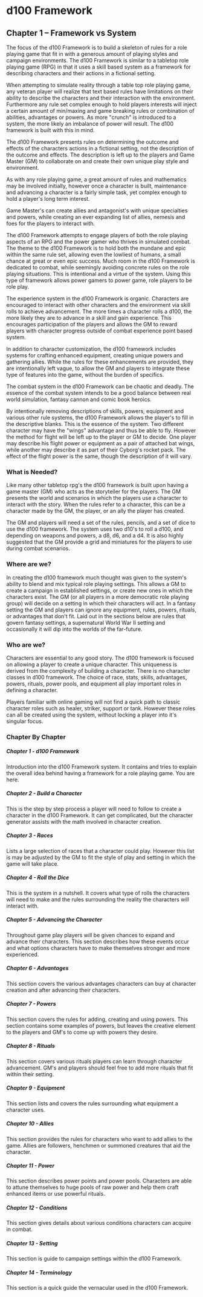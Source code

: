 # d100 Framework



## Chapter 1 – Framework vs System



The focus of the d100 Framework is to build a skeleton of rules for a role playing game that fit in with a generous amount of playing styles and campaign environments. The d100 Framework is similar to a tabletop role playing game (RPG) in that it uses a skill based system as a framework for describing characters and their actions in a fictional setting.   

When attempting to simulate reality through a table top role playing game, any veteran player will realize that text based rules have limitations on their ability to describe the characters and their interaction with the environment.  Furthermore any rule set complex enough to hold players interests will inject a certain amount of min/maxing and game breaking rules or combination of abilities, advantages or powers.  As more "crunch" is introduced to a system, the more likely an imbalance of power will result.  The d100 framework is built with this in mind.

The d100 Framework presents rules on determining the outcome and effects of the characters actions in a fictional setting, not the description of the outcome and effects.  The description is left up to the players and Game Master (GM) to collaborate on and create their own unique play style and environment.  

As with any role playing game, a great amount of rules and mathematics may be involved initially, however once a character is built, maintenance and advancing a character is a fairly simple task, yet complex enough to hold a player's long term interest.  

Game Master's can create allies and antagonist's with unique specialties and powers, while creating an ever expanding list of allies, nemesis and foes for the players to interact with.

The d100 Framework attempts to engage players of both the role playing aspects of an RPG and the power gamer who thrives in simulated combat.  The theme to the d100 Framework is to hold both the mundane and epic within the same rule set, allowing even the lowliest of humans, a small chance at great or even epic success.  Much room in the d100 Framework is dedicated to combat, while seemingly avoiding concrete rules on the role playing situations.  This is intentional and a virtue of the system.  Using this type of framework allows power gamers to power game, role players to be role play.  

The experience system in the d100 Framework is organic.  Characters are encouraged to interact with other characters and the environment via skill rolls to achieve advancement.  The more times a character rolls a d100, the more likely they are to advance in a skill and gain experience.  This encourages participation of the players and allows the GM to reward players with character progress outside of combat experience point based system.

In addition to character customization, the d100 framework includes systems for crafting enhanced equipment, creating unique powers and gathering allies.  While the rules for these enhancements are provided, they are intentionally left vague, to allow the GM and players to integrate these type of features into the game, without the burden of specifics.

The combat system in the d100 Framework can be chaotic and deadly.  The essence of the combat system intends to be a good balance between real world simulation, fantasy cannon and comic book heroics.  

By intentionally removing descriptions of skills, powers, equipment and various other rule systems, the d100 Framework allows the player's to fill in the descriptive blanks.  This is the essence of the system.  Two different character may have the "wings" advantage and thus be able to fly.  However the method for flight will be left up to the player or GM to decide.  One player may describe his flight power or equipment as a pair of attached bat wings, while another may describe it as part of their Cyborg's rocket pack.  The effect of the flight power is the same, though the description of it will vary.



### What is Needed?

Like many other tabletop rpg's the d100 framework is built upon having a game master (GM) who acts as the storyteller for the players.  The GM presents the world and scenarios in which the players use a character to interact with the story.  When the rules refer to a character, this can be a character made by the GM, the player, or an ally the player has created.

The GM and players will need a set of the rules, pencils, and a set of dice to use the d100 framework.  The system uses two d10's to roll a d100, and depending on weapons and powers, a d8, d6, and a d4.  It is also highly suggested that the GM provide a grid and miniatures for the players to use during combat scenarios.



### Where are we?

In creating the d100 framework much thought was given to the system's ability to blend and mix typical role playing settings.  This allows a GM to create a campaign in established settings, or create new ones in which the characters exist.   The GM (or all players in a more democratic role playing group) will decide on a setting in which their characters will act.  In a fantasy setting the GM and players can ignore any equipment, rules, powers, rituals, or advantages that don't fit.  Laid out in the sections below are rules that govern fantasy settings, a supernatural World War II setting and occasionally it will dip into the worlds of the far-future.



### Who are we?

Characters are essential to any good story.  The d100 framework is focused on allowing a player to create a unique character.  This uniqueness is derived from the complexity of building a character.  There is no character classes in d100 framework.  The choice of race, stats, skills, advantages, powers, rituals, power pools, and equipment all play important roles in defining a character.  

Players familiar with online gaming will not find a quick path to classic character roles such as healer, striker, support or tank.  However these roles can all be created using the system, without locking a player into it's singular focus.



### Chapter By Chapter

##### Chapter 1 - d100 Framework 

Introduction into the d100 Framework system.  It contains and tries to explain the overall idea behind having a framework for a role playing game.  You are here.

##### Chapter 2 - Build a Character

This is the step by step process a player will need to follow to create a character in the d100 Framework.  It can get complicated, but the character generator assists with the math involved in character creation.

##### Chapter 3 - Races

Lists a large selection of races that a character could play.  However this list is may be adjusted by the GM to fit the style of play and setting in which the game will take place.

##### Chapter 4 - Roll the Dice

This is the system in a nutshell.  It covers what type of rolls the characters will need to make and the rules surrounding the reality the characters will interact with.

##### Chapter 5 - Advancing the Character

Throughout game play players will be given chances to expand and advance their characters.  This section describes how these events occur and what options characters have to make themselves stronger and more experienced.

##### Chapter 6 - Advantages

This section covers the various advantages characters can buy at character creation and after advancing their characters.

##### Chapter 7 - Powers

This section covers the rules for adding, creating and using powers.  This section contains some examples of powers, but leaves the creative element to the players and GM's to come up with powers they desire.

##### Chapter 8 - Rituals

This section covers various rituals players can learn through character advancement.  GM's and players should feel free to add more rituals that fit within their setting.

##### Chapter 9 - Equipment

This section lists and covers the rules surrounding what equipment a character uses.

##### Chapter 10 - Allies

This section provides the rules for characters who want to add allies to the game. Allies are followers, henchmen or summoned creatures that aid the character.

##### Chapter 11 - Power

This section describes power points and power pools.  Characters are able to attune themselves to huge pools of raw power and help them craft enhanced items or use powerful rituals.

##### Chapter 12 - Conditions

This section gives details about various conditions characters can acquire in combat.

##### Chapter  13 - Setting

This section is guide to campaign settings within the d100 Framework.

##### Chapter 14 - Terminology

This section is a quick guide the vernacular used in the d100 Framework.



